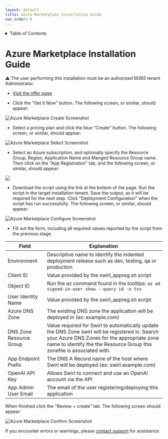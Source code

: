 ```yaml
---
layout: default
title: Azure Marketplace Installation Guide
nav_order: 8
---
```

<details markdown="block">
  <summary>
    Table of Contents
  </summary>
  {: .text-delta }
- TOC
{:toc}
</details>

# Azure Marketplace Installation Guide

:warning: The user performing this installation must be an authorized M365 tenant Administrator. 

* [Visit the offer page](https://go.swirl.today/azure)

* Click the "Get It Now" button. The following screen, or similar, should appear:

![Azure Marketplace Create Screenshot](https://swirl.youtrack.cloud/api/files/8-754?sign=MTcwNDQxMjgwMDAwMHwxLTF8OC03NTR8ZkFuR0l4WWdxbmxpOXh0NVZiN092VVZrVTMzTnNfRTgtQjZmTUEtdmIyRQ0K&updated=1703880211226)

* Select a pricing plan and click the blue "Create" button. The following screen, or similar, should appear:

![Azure Marketplace Select Screenshot](https://swirl.youtrack.cloud/api/files/8-757?sign=MTcwNDQxMjgwMDAwMHwxLTF8OC03NTd8aURlbkRfRHBlckpyZjdkdzVIS0lnMk1nUDZfclJ2QVU2REtROWZiR2ZWVQ0K&updated=1703880211483)

* Select an Azure subscription, and optionally specify the Resource Group, Region, Application Name and Manged Resource Group name. Then click on the "App Registration" tab, and the following screen, or similar, should appear:

![](https://swirl.youtrack.cloud/api/files/8-756?sign=MTcwNDQxMjgwMDAwMHwxLTF8OC03NTZ8VWNTb0RqUzFMbTJtSWlwbktGOTAyZTlzSUZfVXJOZldPN1NDVkJyalhoZw0K&updated=1703880211347)

* Download the script using the link at the bottom of the page. Run the script in the target installation tenant. Save the output, as it will be required for the next step. Click "Deployment Configuration" when the script has run successfully. The following screen, or similar, should appear:

![Azure Marketplace Configure Screenshot](https://swirl.youtrack.cloud/api/files/8-758?sign=MTcwNDQxMjgwMDAwMHwxLTF8OC03NTh8TTVoa3lQWHh2NW5GVUVTR0ItdEJQLWxTbGg0eGE2RWdkaU9abHNrNU9mbw0K&updated=1703880211486)

* Fill out the form, including all required values reported by the script from the previous stage. 

| Field | Explanation | 
| ----- | ----------- | 
| Environment | Descriptive name to identify the indented deployment release such as dev, testing, qa or production |
| Client ID | Value provided by the swirl_appreg.sh script |
| Object ID | Run the az command found in the tooltips: `az ad signed-in-user show --query id -o tsv` |
| User Identity Name | Value provided by the swirl_appreg.sh script |
| Azure DNS Zone | The existing DNS zone the application will be deployed in (ex: example.com) |
| DNS Zone Resource Group | Value required for Swirl to automatically update the DNS Zone swirl will be registered in. Search your Azure DNS Zones for the appropriate zone name to identify the the Resource Group this zonefile is associated with. |
| App Endpoint Prefix | The DNS A Record name of the host where Swirl will be deployed (ex: swirl.example.com) |
| OpenAI API Key | Allows Swirl to connect and use an OpenAI account via the API | 
| App Admin User Email | The email of the user registering/deploying this application |

When finished click the "Review + create" tab. The following screen should appear:

![Azure Marketplace Confirm Screenshot]()

If you encounter errors or warnings, please [contact support](#support) for assistance.
